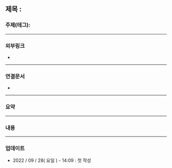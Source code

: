 ## 제목 : 

### 주제(테그):

----
### 외부링크
- 

----
### 연결문서
- 

----
### 요약

----
### 내용


----
### 업데이트
-  2022 / 09 / 28( 요일 ) - 14:09 : 첫 작성